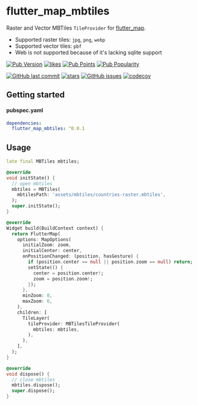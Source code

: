 # flutter_map_mbtiles

Raster and Vector MBTiles `TileProvider`
for [flutter_map](https://pub.dev/packages/flutter_map).

- Supported raster tiles: `jpg`, `png`, `webp`
- Supported vector tiles: `pbf`
- Web is not supported because of it's lacking sqlite support

[![Pub Version](https://img.shields.io/pub/v/flutter_map_mbtiles)](https://pub.dev/packages/flutter_map_mbtiles)
[![likes](https://img.shields.io/pub/likes/flutter_map_mbtiles?logo=flutter)](https://pub.dev/packages/flutter_map_mbtiles)
[![Pub Points](https://img.shields.io/pub/points/flutter_map_mbtiles)](https://pub.dev/packages/flutter_map_mbtiles/score)
[![Pub Popularity](https://img.shields.io/pub/popularity/flutter_map_mbtiles)](https://pub.dev/packages/flutter_map_mbtiles)

[![GitHub last commit](https://img.shields.io/github/last-commit/josxha/flutter_map_plugins)](https://github.com/josxha/flutter_map_plugins)
[![stars](https://badgen.net/github/stars/josxha/flutter_map_plugins?label=stars&color=green&icon=github)](https://github.com/josxha/flutter_map_plugins/stargazers)
[![GitHub issues](https://img.shields.io/github/issues/josxha/flutter_map_plugins)](https://github.com/josxha/flutter_map_plugins/issues)
[![codecov](https://codecov.io/gh/josxha/flutter_map_plugins/graph/badge.svg?token=5045489G7X)](https://codecov.io/gh/josxha/flutter_map_plugins)

## Getting started

#### pubspec.yaml

```yaml
dependencies:
  flutter_map_mbtiles: ^0.0.1
```

## Usage

```dart
late final MBTiles mbtiles;

@override
void initState() {
  // open mbtiles
  mbtiles = MBTiles(
    mbtilesPath: 'assets/mbtiles/countries-raster.mbtiles',
  );
  super.initState();
}

@override
Widget build(BuildContext context) {
  return FlutterMap(
    options: MapOptions(
      initialZoom: zoom,
      initialCenter: center,
      onPositionChanged: (position, hasGesture) {
        if (position.center == null || position.zoom == null) return;
        setState(() {
          center = position.center!;
          zoom = position.zoom!;
        });
      },
      minZoom: 0,
      maxZoom: 6,
    ),
    children: [
      TileLayer(
        tileProvider: MBTilesTileProvider(
          mbtiles: mbtiles,
        ),
      ),
    ],
  );
}

@override
void dispose() {
  // close mbtiles
  mbtiles.dispose();
  super.dispose();
}

```